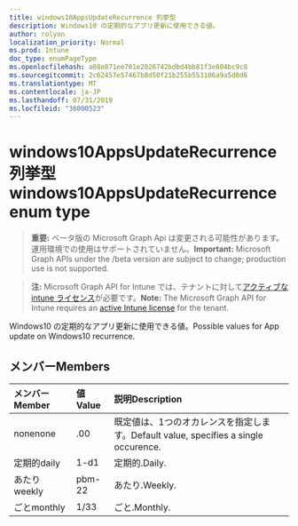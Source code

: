 ```yaml
---
title: windows10AppsUpdateRecurrence 列挙型
description: Windows10 の定期的なアプリ更新に使用できる値。
author: rolyon
localization_priority: Normal
ms.prod: Intune
doc_type: enumPageType
ms.openlocfilehash: a08e871ee701e2026742bdbd4bb81f3e604bc9c8
ms.sourcegitcommit: 2c62457e57467b8d50f21b255b553106a9a5d8d6
ms.translationtype: MT
ms.contentlocale: ja-JP
ms.lasthandoff: 07/31/2019
ms.locfileid: "36000523"
---
```

# <a name="windows10appsupdaterecurrence-enum-type"></a><span data-ttu-id="9184d-103">windows10AppsUpdateRecurrence 列挙型</span><span class="sxs-lookup"><span data-stu-id="9184d-103">windows10AppsUpdateRecurrence enum type</span></span>

> <span data-ttu-id="9184d-104">**重要:** ベータ版の Microsoft Graph Api は変更される可能性があります。運用環境での使用はサポートされていません。</span><span class="sxs-lookup"><span data-stu-id="9184d-104">**Important:** Microsoft Graph APIs under the /beta version are subject to change; production use is not supported.</span></span>

> <span data-ttu-id="9184d-105">**注:** Microsoft Graph API for Intune では、テナントに対して[アクティブな intune ライセンス](https://go.microsoft.com/fwlink/?linkid=839381)が必要です。</span><span class="sxs-lookup"><span data-stu-id="9184d-105">**Note:** The Microsoft Graph API for Intune requires an [active Intune license](https://go.microsoft.com/fwlink/?linkid=839381) for the tenant.</span></span>

<span data-ttu-id="9184d-106">Windows10 の定期的なアプリ更新に使用できる値。</span><span class="sxs-lookup"><span data-stu-id="9184d-106">Possible values for App update on Windows10 recurrence.</span></span>

## <a name="members"></a><span data-ttu-id="9184d-107">メンバー</span><span class="sxs-lookup"><span data-stu-id="9184d-107">Members</span></span>
|<span data-ttu-id="9184d-108">メンバー</span><span class="sxs-lookup"><span data-stu-id="9184d-108">Member</span></span>|<span data-ttu-id="9184d-109">値</span><span class="sxs-lookup"><span data-stu-id="9184d-109">Value</span></span>|<span data-ttu-id="9184d-110">説明</span><span class="sxs-lookup"><span data-stu-id="9184d-110">Description</span></span>|
|:---|:---|:---|
|<span data-ttu-id="9184d-111">none</span><span class="sxs-lookup"><span data-stu-id="9184d-111">none</span></span>|<span data-ttu-id="9184d-112">.0</span><span class="sxs-lookup"><span data-stu-id="9184d-112">0</span></span>|<span data-ttu-id="9184d-113">既定値は、1つのオカレンスを指定します。</span><span class="sxs-lookup"><span data-stu-id="9184d-113">Default value, specifies a single occurence.</span></span>|
|<span data-ttu-id="9184d-114">定期的</span><span class="sxs-lookup"><span data-stu-id="9184d-114">daily</span></span>|<span data-ttu-id="9184d-115">1-d</span><span class="sxs-lookup"><span data-stu-id="9184d-115">1</span></span>|<span data-ttu-id="9184d-116">定期的.</span><span class="sxs-lookup"><span data-stu-id="9184d-116">Daily.</span></span>|
|<span data-ttu-id="9184d-117">あたり</span><span class="sxs-lookup"><span data-stu-id="9184d-117">weekly</span></span>|<span data-ttu-id="9184d-118">pbm-2</span><span class="sxs-lookup"><span data-stu-id="9184d-118">2</span></span>|<span data-ttu-id="9184d-119">あたり.</span><span class="sxs-lookup"><span data-stu-id="9184d-119">Weekly.</span></span>|
|<span data-ttu-id="9184d-120">ごと</span><span class="sxs-lookup"><span data-stu-id="9184d-120">monthly</span></span>|<span data-ttu-id="9184d-121">1/3</span><span class="sxs-lookup"><span data-stu-id="9184d-121">3</span></span>|<span data-ttu-id="9184d-122">ごと.</span><span class="sxs-lookup"><span data-stu-id="9184d-122">Monthly.</span></span>|





